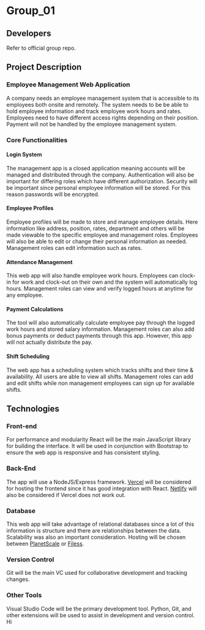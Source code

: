 # Group_01

## Developers
Refer to official group repo.

## Project Description

### Employee Management Web Application
A company needs an employee management system that is accessible to its employees both onsite and remotely. The system needs to be be able to hold employee information and track employee work hours and rates. Employees need to have different access rights depending on their position. Payment will not be handled by the employee management system.

### Core Functionalities

#### Login System
The management app is a closed application meaning accounts will be managed and distributed through the company. Authentication will also be important for differing roles which have different authorization. Security will be important since personal employee information will be stored. For this reason passwords will be encrypted.  

#### Employee Profiles
Employee profiles will be made to store and manage employee details. Here information like address, position, rates, department and others will be made viewable to the specific employee and management roles. Employees will also be able to edit or change their personal information as needed. Management roles can edit information such as rates.

#### Attendance Management
This web app will also handle employee work hours. Employees can clock-in for work and clock-out on their own and the system will automatically log hours. Management roles can view and verify logged hours at anytime for any employee.

#### Payment Calculations
The tool will also automatically calculate employee pay through the logged work hours and stored salary information. Management roles can also add bonus payments or deduct payments through this app. However, this app will not actually distribute the pay.

#### Shift Scheduling
The web app has a scheduling system which tracks shifts and their time & availability. All users are able to view all shifts. Management roles can add and edit shifts while non management employees can sign up for available shifts.

## Technologies

### Front-end 
For performance and modularity React will be the main JavaScript library for building the interface. It will be used in conjunction with Bootstrap to ensure the web app is responsive and has consistent styling.

### Back-End
The app will use a NodeJS/Express framework. [Vercel](https://vercel.com/) will be considered for hosting the frontend since it has good integration with React. [Netlify](https://www.netlify.com/) will also be considered if Vercel does not work out.

### Database 
This web app will take advantage of relational databases since a lot of this information is structure and there are relationships between the data. Scalability was also an important consideration. Hosting will be chosen between [PlanetScale](https://planetscale.com/) or [Filess](https://filess.io/).

### Version Control
Git will be the main VC used for collaborative development and tracking changes.


### Other Tools
Visual Studio Code will be the primary development tool. Python, Git, and other extensions will be used to assist in development and version control.
Hi